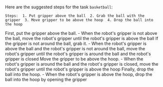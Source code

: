 Here are the suggested steps for the task `basketball`:

    Steps:  1. Put gripper above the ball  2. Grab the ball with the gripper  3. Move gripper to be above the hoop  4. Drop the ball into the hoop
    
First, put the gripper above the ball.
    - When the robot's gripper is not above the ball, move the robot's gripper until the robot's gripper is above the ball
If the gripper is not around the ball, grab it.
    - When the robot's gripper is above the ball and the robot's gripper is not around the ball, move the robot's gripper until the robot's gripper is around the ball and the robot's gripper is closed
Move the gripper to be above the hoop.
    - When the robot's gripper is around the ball and the robot's gripper is closed, move the robot's gripper until the robot's gripper is above the hoop
Finally, drop the ball into the hoop.
    - When the robot's gripper is above the hoop, drop the ball into the hoop by opening the gripper